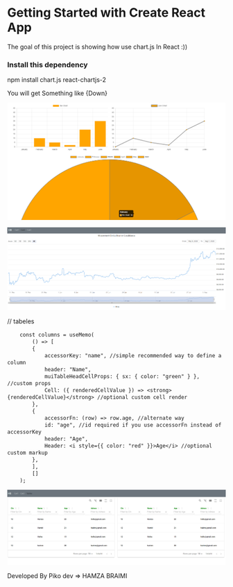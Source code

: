 # Getting Started with Create React App

The goal of this  project is showing how use chart.js In React :))


### Install this dependency

npm install chart.js react-chartjs-2




You will get Something like {Down}

![alt text](image.png)


![alt text](image-1.png)


// tabeles

        const columns = useMemo(
            () => [
            {
                accessorKey: "name", //simple recommended way to define a column
                header: "Name",
                muiTableHeadCellProps: { sx: { color: "green" } }, //custom props
                Cell: ({ renderedCellValue }) => <strong>{renderedCellValue}</strong> //optional custom cell render
            },
            {
                accessorFn: (row) => row.age, //alternate way
                id: "age", //id required if you use accessorFn instead of accessorKey
                header: "Age",
                Header: <i style={{ color: "red" }}>Age</i> //optional custom markup
            },
            ],
            []
        );

        
        
![alt text](image-2.png)

Developed By Piko dev => HAMZA BRAIMI 


<!--Mastering Stock Trading Charts with React JS | Step-by-Step ... -->